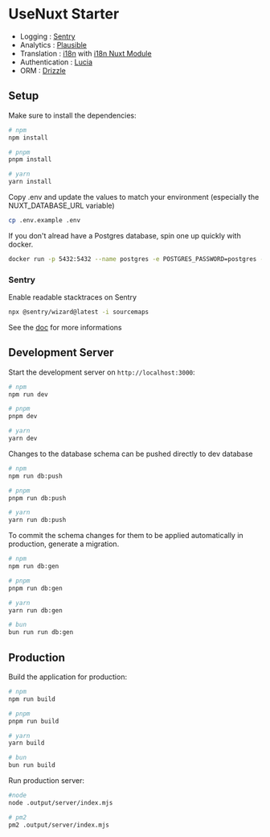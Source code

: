 # UseNuxt Starter

- Logging : [Sentry](https://sentry.io/)
- Analytics : [Plausible](https://plausible.io/)
- Translation : [i18n](https://i18n.nuxtjs.org/) with [i18n Nuxt Module](https://nuxt.com/modules/i18n)
- Authentication : [Lucia](https://lucia-auth.com/)
- ORM : [Drizzle](https://orm.drizzle.team/)

## Setup

Make sure to install the dependencies:

```bash
# npm
npm install

# pnpm
pnpm install

# yarn
yarn install
```

Copy .env and update the values to match your environment (especially the NUXT_DATABASE_URL variable)

```bash
cp .env.example .env
```

If you don't alread have a Postgres database, spin one up quickly with docker.

```bash
docker run -p 5432:5432 --name postgres -e POSTGRES_PASSWORD=postgres -d postgres
```

### Sentry

Enable readable stacktraces on Sentry  

```bash
npx @sentry/wizard@latest -i sourcemaps
```

See the [doc](https://docs.sentry.io/platforms/javascript/sourcemaps/uploading/vite/) for more informations

## Development Server

Start the development server on `http://localhost:3000`:

```bash
# npm
npm run dev

# pnpm
pnpm dev

# yarn
yarn dev
```

Changes to the database schema can be pushed directly to dev database
```bash
# npm
npm run db:push

# pnpm
pnpm run db:push

# yarn
yarn run db:push
```

To commit the schema changes for them to be applied automatically in production, generate a migration.
```bash
# npm
npm run db:gen

# pnpm
pnpm run db:gen

# yarn
yarn run db:gen

# bun
bun run run db:gen
```

## Production

Build the application for production:

```bash
# npm
npm run build

# pnpm
pnpm run build

# yarn
yarn build

# bun
bun run build
```

Run production server:

```bash
#node
node .output/server/index.mjs

# pm2
pm2 .output/server/index.mjs
```
